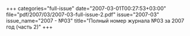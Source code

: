 +++
categories="full-issue"
date="2007-03-01T00:27:53+03:00"
file="pdf/2007/03/2007-03-full-issue-2.pdf"
issue="2007-03"
issue_name="2007 - №03"
title="Полный номер журнала №03 за 2007 год (часть 2)"
+++